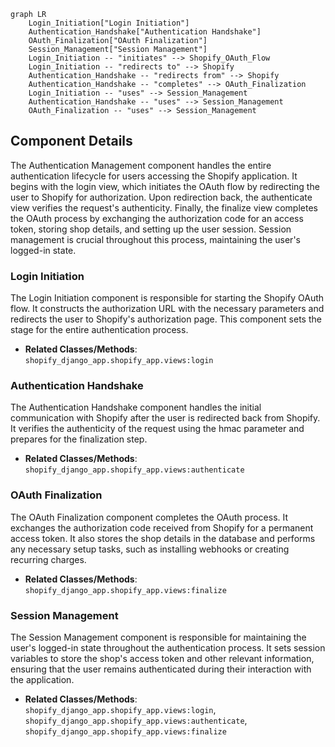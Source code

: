 ```mermaid
graph LR
    Login_Initiation["Login Initiation"]
    Authentication_Handshake["Authentication Handshake"]
    OAuth_Finalization["OAuth Finalization"]
    Session_Management["Session Management"]
    Login_Initiation -- "initiates" --> Shopify_OAuth_Flow
    Login_Initiation -- "redirects to" --> Shopify
    Authentication_Handshake -- "redirects from" --> Shopify
    Authentication_Handshake -- "completes" --> OAuth_Finalization
    Login_Initiation -- "uses" --> Session_Management
    Authentication_Handshake -- "uses" --> Session_Management
    OAuth_Finalization -- "uses" --> Session_Management
```

## Component Details

The Authentication Management component handles the entire authentication lifecycle for users accessing the Shopify application. It begins with the login view, which initiates the OAuth flow by redirecting the user to Shopify for authorization. Upon redirection back, the authenticate view verifies the request's authenticity. Finally, the finalize view completes the OAuth process by exchanging the authorization code for an access token, storing shop details, and setting up the user session. Session management is crucial throughout this process, maintaining the user's logged-in state.

### Login Initiation
The Login Initiation component is responsible for starting the Shopify OAuth flow. It constructs the authorization URL with the necessary parameters and redirects the user to Shopify's authorization page. This component sets the stage for the entire authentication process.
- **Related Classes/Methods**: `shopify_django_app.shopify_app.views:login`

### Authentication Handshake
The Authentication Handshake component handles the initial communication with Shopify after the user is redirected back from Shopify. It verifies the authenticity of the request using the hmac parameter and prepares for the finalization step.
- **Related Classes/Methods**: `shopify_django_app.shopify_app.views:authenticate`

### OAuth Finalization
The OAuth Finalization component completes the OAuth process. It exchanges the authorization code received from Shopify for a permanent access token. It also stores the shop details in the database and performs any necessary setup tasks, such as installing webhooks or creating recurring charges.
- **Related Classes/Methods**: `shopify_django_app.shopify_app.views:finalize`

### Session Management
The Session Management component is responsible for maintaining the user's logged-in state throughout the authentication process. It sets session variables to store the shop's access token and other relevant information, ensuring that the user remains authenticated during their interaction with the application.
- **Related Classes/Methods**: `shopify_django_app.shopify_app.views:login`, `shopify_django_app.shopify_app.views:authenticate`, `shopify_django_app.shopify_app.views:finalize`
